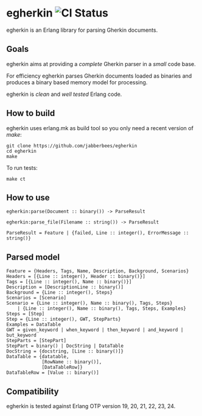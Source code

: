 # egherkin ![CI Status](https://github.com/jabberbees/egherkin/workflows/CI/badge.svg)
egherkin is an Erlang library for parsing Gherkin documents.

## Goals
egherkin aims at providing a *complete* Gherkin parser in a *small* code base.

For efficiency egherkin parses Gherkin documents loaded as binaries and produces a binary based memory model for processing.
  
egherkin is *clean* and *well tested* Erlang code.

## How to build
egherkin uses erlang.mk as build tool so you only need a recent version of *make*:

    git clone https://github.com/jabberbees/egherkin
    cd egherkin
    make

To run tests:

    make ct

## How to use

    egherkin:parse(Document :: binary()) -> ParseResult

    egherkin:parse_file(Filename :: string()) -> ParseResult

    ParseResult = Feature | {failed, Line :: integer(), ErrorMessage :: string()}

## Parsed model

    Feature = {Headers, Tags, Name, Description, Background, Scenarios}
    Headers = [{Line :: integer(), Header :: binary()}]
    Tags = [{Line :: integer(), Name :: binary()}]
    Description = [DescriptionLine :: binary()]
    Background = {Line :: integer(), Steps}
    Scenarios = [Scenario]
    Scenario = {Line :: integer(), Name :: binary(), Tags, Steps}
        | {Line :: integer(), Name :: binary(), Tags, Steps, Examples}
    Steps = [Step]
    Step = {Line :: integer(), GWT, StepParts}
    Examples = DataTable
    GWT = given_keyword | when_keyword | then_keyword | and_keyword | but_keyword
    StepParts = [StepPart]
    StepPart = binary() | DocString | DataTable
    DocString = {docstring, [Line :: binary()]}
    DataTable = {datatable,
                 [RowName :: binary()],
                 [DataTableRow]}
    DataTableRow = [Value :: binary()]

## Compatibility
egherkin is tested against Erlang OTP version 19, 20, 21, 22, 23, 24.
